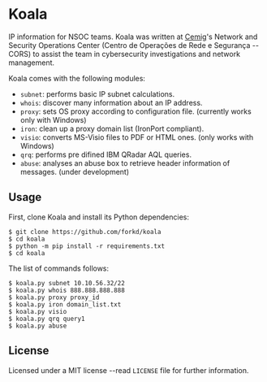 # Koala
IP information for NSOC teams.  Koala was written at [Cemig](http://www.cemig.com.br)'s Network and Security Operations Center (Centro de Operações de Rede e Segurança -- CORS) to assist the team in cybersecurity investigations and network management.

Koala comes with the following modules:

* `subnet`: performs basic IP subnet calculations.
* `whois`: discover many information about an IP address.
* `proxy`: sets OS proxy according to configuration file. (currently works only with Windows)
* `iron`: clean up a proxy domain list (IronPort compliant).
* `visio`: converts MS-Visio files to PDF or HTML ones. (only works with Windows)
* `qrq`: performs pre difined IBM QRadar AQL queries.
* `abuse`: analyses an abuse box to retrieve header information of messages. (under development)

## Usage
First, clone Koala and install its Python dependencies:

```
$ git clone https://github.com/forkd/koala
$ cd koala
$ python -m pip install -r requirements.txt
$ cd koala
```

The list of commands follows:

```
$ koala.py subnet 10.10.56.32/22
$ koala.py whois 888.888.888.888
$ koala.py proxy proxy_id
$ koala.py iron domain_list.txt
$ koala.py visio
$ koala.py qrq query1
$ koala.py abuse
```

## License
Licensed under a MIT license --read `LICENSE` file for further information.